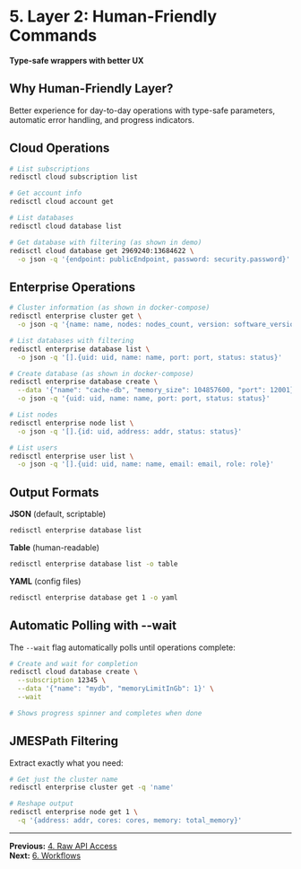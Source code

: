 # 5. Layer 2: Human-Friendly Commands

**Type-safe wrappers with better UX**

## Why Human-Friendly Layer?

Better experience for day-to-day operations with type-safe parameters, automatic error handling, and progress indicators.

## Cloud Operations

```bash
# List subscriptions
redisctl cloud subscription list

# Get account info
redisctl cloud account get

# List databases
redisctl cloud database list

# Get database with filtering (as shown in demo)
redisctl cloud database get 2969240:13684622 \
  -o json -q '{endpoint: publicEndpoint, password: security.password}'
```

## Enterprise Operations

```bash
# Cluster information (as shown in docker-compose)
redisctl enterprise cluster get \
  -o json -q '{name: name, nodes: nodes_count, version: software_version}'

# List databases with filtering
redisctl enterprise database list \
  -o json -q '[].{uid: uid, name: name, port: port, status: status}'

# Create database (as shown in docker-compose)
redisctl enterprise database create \
  --data '{"name": "cache-db", "memory_size": 104857600, "port": 12001}' \
  -o json -q '{uid: uid, name: name, port: port, status: status}'

# List nodes
redisctl enterprise node list \
  -o json -q '[].{id: uid, address: addr, status: status}'

# List users
redisctl enterprise user list \
  -o json -q '[].{uid: uid, name: name, email: email, role: role}'
```

## Output Formats

**JSON** (default, scriptable)
```bash
redisctl enterprise database list
```

**Table** (human-readable)
```bash
redisctl enterprise database list -o table
```

**YAML** (config files)
```bash
redisctl enterprise database get 1 -o yaml
```

## Automatic Polling with --wait

The `--wait` flag automatically polls until operations complete:

```bash
# Create and wait for completion
redisctl cloud database create \
  --subscription 12345 \
  --data '{"name": "mydb", "memoryLimitInGb": 1}' \
  --wait

# Shows progress spinner and completes when done
```

## JMESPath Filtering

Extract exactly what you need:

```bash
# Get just the cluster name
redisctl enterprise cluster get -q 'name'

# Reshape output
redisctl enterprise node get 1 \
  -q '{address: addr, cores: cores, memory: total_memory}'
```

---

**Previous:** [4. Raw API Access](./04-raw-api.md)  
**Next:** [6. Workflows](./06-workflows.md)
